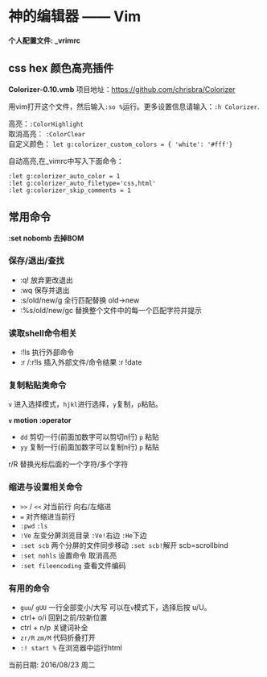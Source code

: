 # 神的编辑器 —— Vim 

**个人配置文件: _vrimrc**

## css hex 颜色高亮插件

**Colorizer-0.10.vmb**
项目地址：https://github.com/chrisbra/Colorizer

用vim打开这个文件，然后输入`:so %`运行。更多设置信息请输入：`:h Colorizer`.

高亮：`:ColorHighlight`    
取消高亮： `:ColorClear`    
自定义颜色： `let g:colorizer_custom_colors = { 'white': '#fff'}`    

自动高亮,在_vimrc中写入下面命令：
```
:let g:colorizer_auto_color = 1
:let g:colorizer_auto_filetype='css,html'
:let g:colorizer_skip_comments = 1
```

## 常用命令

**:set nobomb 去掉BOM**

### 保存/退出/查找

- :q! 放弃更改退出
- :wq 保存并退出
- :s/old/new/g 全行匹配替换 old->new
- :%s/old/new/gc 替换整个文件中的每一个匹配字符并提示

### 读取shell命令相关

- :!ls 执行外部命令
- :r <filename> /:r!ls 插入外部文件/命令结果 :r !date

### 复制粘贴类命令
`v` 进入选择模式，`hjkl`进行选择，`y`复制，`p`粘贴。

**`v` motion :operator**

- `dd` 剪切一行(前面加数字可以剪切n行)  `p` 粘贴
- `yy` 复制一行(前面加数字可以复制n行)  `p` 粘贴

r/R 替换光标后面的一个字符/多个字符

### 缩进与设置相关命令

- `>>` / `<<` 对当前行 向右/左缩进
- `=` 对齐缩进当前行
- `:pwd` `:ls` 
- `:Ve` 左变分屏浏览目录 `:Ve!`右边 `:He`下边
- `:set scb` 两个分屏的文件同步移动 `:set scb!`解开  scb=scrollbind
- `:set nohls`  设置命令 取消高亮
- `:set fileencoding` 查看文件编码

### 有用的命令
- `guu`/ `gUU` 一行全部变小/大写 可以在`v`模式下，选择后按 u/U。
- ctrl+ o/i 回到之前/较新位置
- ctrl + n/p 关键词补全
- `zr/R` `zm/M` 代码折叠打开 
- `:! start %` 在浏览器中运行html


当前日期: 2016/08/23 周二 

